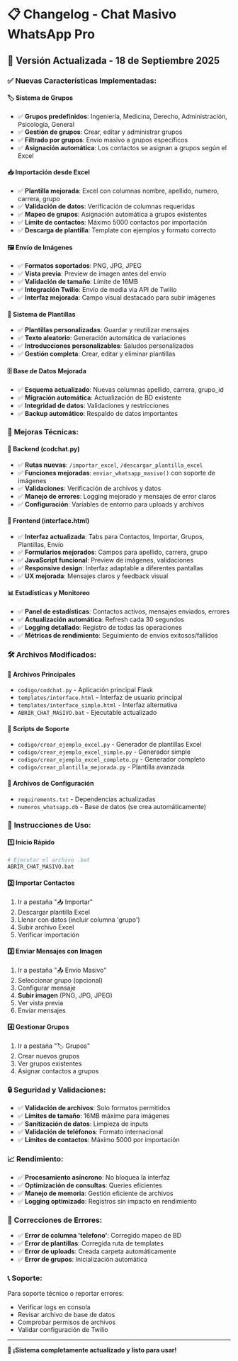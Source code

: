 # 📋 Changelog - Chat Masivo WhatsApp Pro

## 🚀 Versión Actualizada - 18 de Septiembre 2025

### ✅ **Nuevas Características Implementadas:**

#### 🏷️ **Sistema de Grupos**
- ✅ **Grupos predefinidos**: Ingeniería, Medicina, Derecho, Administración, Psicología, General
- ✅ **Gestión de grupos**: Crear, editar y administrar grupos
- ✅ **Filtrado por grupos**: Envío masivo a grupos específicos
- ✅ **Asignación automática**: Los contactos se asignan a grupos según el Excel

#### 📥 **Importación desde Excel**
- ✅ **Plantilla mejorada**: Excel con columnas nombre, apellido, numero, carrera, grupo
- ✅ **Validación de datos**: Verificación de columnas requeridas
- ✅ **Mapeo de grupos**: Asignación automática a grupos existentes
- ✅ **Límite de contactos**: Máximo 5000 contactos por importación
- ✅ **Descarga de plantilla**: Template con ejemplos y formato correcto

#### 🖼️ **Envío de Imágenes**
- ✅ **Formatos soportados**: PNG, JPG, JPEG
- ✅ **Vista previa**: Preview de imagen antes del envío
- ✅ **Validación de tamaño**: Límite de 16MB
- ✅ **Integración Twilio**: Envío de media via API de Twilio
- ✅ **Interfaz mejorada**: Campo visual destacado para subir imágenes

#### 📝 **Sistema de Plantillas**
- ✅ **Plantillas personalizadas**: Guardar y reutilizar mensajes
- ✅ **Texto aleatorio**: Generación automática de variaciones
- ✅ **Introducciones personalizables**: Saludos personalizados
- ✅ **Gestión completa**: Crear, editar y eliminar plantillas

#### 🗄️ **Base de Datos Mejorada**
- ✅ **Esquema actualizado**: Nuevas columnas apellido, carrera, grupo_id
- ✅ **Migración automática**: Actualización de BD existente
- ✅ **Integridad de datos**: Validaciones y restricciones
- ✅ **Backup automático**: Respaldo de datos importantes

### 🔧 **Mejoras Técnicas:**

#### 🐍 **Backend (codchat.py)**
- ✅ **Rutas nuevas**: `/importar_excel`, `/descargar_plantilla_excel`
- ✅ **Funciones mejoradas**: `enviar_whatsapp_masivo()` con soporte de imágenes
- ✅ **Validaciones**: Verificación de archivos y datos
- ✅ **Manejo de errores**: Logging mejorado y mensajes de error claros
- ✅ **Configuración**: Variables de entorno para uploads y archivos

#### 🎨 **Frontend (interface.html)**
- ✅ **Interfaz actualizada**: Tabs para Contactos, Importar, Grupos, Plantillas, Envío
- ✅ **Formularios mejorados**: Campos para apellido, carrera, grupo
- ✅ **JavaScript funcional**: Preview de imágenes, validaciones
- ✅ **Responsive design**: Interfaz adaptable a diferentes pantallas
- ✅ **UX mejorada**: Mensajes claros y feedback visual

#### 📊 **Estadísticas y Monitoreo**
- ✅ **Panel de estadísticas**: Contactos activos, mensajes enviados, errores
- ✅ **Actualización automática**: Refresh cada 30 segundos
- ✅ **Logging detallado**: Registro de todas las operaciones
- ✅ **Métricas de rendimiento**: Seguimiento de envíos exitosos/fallidos

### 🛠️ **Archivos Modificados:**

#### 📁 **Archivos Principales**
- `codigo/codchat.py` - Aplicación principal Flask
- `templates/interface.html` - Interfaz de usuario principal
- `templates/interface_simple.html` - Interfaz alternativa
- `ABRIR_CHAT_MASIVO.bat` - Ejecutable actualizado

#### 📁 **Scripts de Soporte**
- `codigo/crear_ejemplo_excel.py` - Generador de plantillas Excel
- `codigo/crear_ejemplo_excel_simple.py` - Generador simple
- `codigo/crear_ejemplo_excel_completo.py` - Generador completo
- `codigo/crear_plantilla_mejorada.py` - Plantilla avanzada

#### 📁 **Archivos de Configuración**
- `requirements.txt` - Dependencias actualizadas
- `numeros_whatsapp.db` - Base de datos (se crea automáticamente)

### 🚀 **Instrucciones de Uso:**

#### 1️⃣ **Inicio Rápido**
```bash
# Ejecutar el archivo .bat
ABRIR_CHAT_MASIVO.bat
```

#### 2️⃣ **Importar Contactos**
1. Ir a pestaña "📥 Importar"
2. Descargar plantilla Excel
3. Llenar con datos (incluir columna 'grupo')
4. Subir archivo Excel
5. Verificar importación

#### 3️⃣ **Enviar Mensajes con Imagen**
1. Ir a pestaña "📤 Envío Masivo"
2. Seleccionar grupo (opcional)
3. Configurar mensaje
4. **Subir imagen** (PNG, JPG, JPEG)
5. Ver vista previa
6. Enviar mensajes

#### 4️⃣ **Gestionar Grupos**
1. Ir a pestaña "🏷️ Grupos"
2. Crear nuevos grupos
3. Ver grupos existentes
4. Asignar contactos a grupos

### 🔒 **Seguridad y Validaciones:**

- ✅ **Validación de archivos**: Solo formatos permitidos
- ✅ **Límites de tamaño**: 16MB máximo para imágenes
- ✅ **Sanitización de datos**: Limpieza de inputs
- ✅ **Validación de teléfonos**: Formato internacional
- ✅ **Límites de contactos**: Máximo 5000 por importación

### 📈 **Rendimiento:**

- ✅ **Procesamiento asíncrono**: No bloquea la interfaz
- ✅ **Optimización de consultas**: Queries eficientes
- ✅ **Manejo de memoria**: Gestión eficiente de archivos
- ✅ **Logging optimizado**: Registros sin impacto en rendimiento

### 🐛 **Correcciones de Errores:**

- ✅ **Error de columna 'telefono'**: Corregido mapeo de BD
- ✅ **Error de plantillas**: Corregida ruta de templates
- ✅ **Error de uploads**: Creada carpeta automáticamente
- ✅ **Error de grupos**: Inicialización automática

### 📞 **Soporte:**

Para soporte técnico o reportar errores:
- Verificar logs en consola
- Revisar archivo de base de datos
- Comprobar permisos de archivos
- Validar configuración de Twilio

---

**🎉 ¡Sistema completamente actualizado y listo para usar!**

